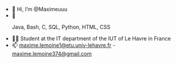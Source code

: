 - 👋 Hi, I’m @Maximeuuu 
- 🌱 <p color="red">Java, Bash, C, SQL, Python, HTML, CSS</p>
- 👨‍🎓 Student at the IT department of the IUT of Le Havre in France
- 📫 maxime.lemoine1@etu.univ-lehavre.fr  -  maxime.lemoine374@gmail.com

<!---
Maximeuuu/Maximeuuu is a ✨ special ✨ repository because its `README.md` (this file) appears on your GitHub profile.
You can click the Preview link to take a look at your changes.
--->
